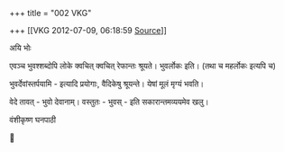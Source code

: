 +++
title = "002 VKG"

+++
[[VKG	2012-07-09, 06:18:59 [Source](https://groups.google.com/g/bvparishat/c/Bxnrduk2HL4)]]



अयि भोः

एवञ्च भुवश्शब्दोपि लोके क्वचित् क्वचित् रेफान्तः श्रूयते। भुवर्लोकः इति। (तथा च महर्लोकः इत्यपि च)

भुवर्देवांस्तर्पयामि - इत्यादि प्रयोगाः, वैदिकेषु श्रूयन्ते। येषां मूलं मृग्यं भवति।

  

वेदे तावत् - भुवो देवानाम्। वस्तुतः - भुवस् - इति सकारान्तमव्ययमेव खलु।

वंशीकृष्ण घनपाठी



